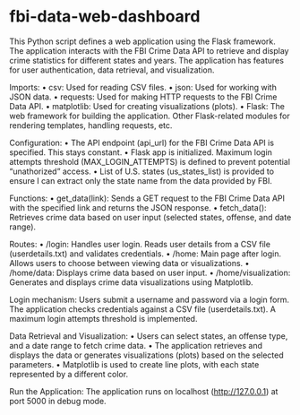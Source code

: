 # fbi-data-web-dashboard

This Python script defines a web application using the Flask framework. The application interacts with the FBI Crime Data API to retrieve and display crime statistics for different states and years. The application has features for user authentication, data retrieval, and visualization.

Imports:
•  csv: Used for reading CSV files.
•  json: Used for working with JSON data.
•  requests: Used for making HTTP requests to the FBI Crime Data API.
•  matplotlib: Used for creating visualizations (plots).
•  Flask: The web framework for building the application. Other Flask-related modules for rendering templates, handling requests, etc.

Configuration:
•  The API endpoint (api_url) for the FBI Crime Data API is specified. This stays constant.
•  Flask app is initialized. Maximum login attempts threshold (MAX_LOGIN_ATTEMPTS) is defined to prevent potential “unathorized” access.
•  List of U.S. states (us_states_list) is provided to ensure I can extract only the state name from the data provided by FBI.

Functions:
•  get_data(link): Sends a GET request to the FBI Crime Data API with the specified link and returns the JSON response.
•  fetch_data(): Retrieves crime data based on user input (selected states, offense, and date range).

Routes:
•  /login: Handles user login. Reads user details from a CSV file (userdetails.txt) and validates credentials.
•  /home: Main page after login. Allows users to choose between viewing data or visualizations.
•  /home/data: Displays crime data based on user input.
•  /home/visualization: Generates and displays crime data visualizations using Matplotlib.

Login mechanism: Users submit a username and password via a login form. The application checks credentials against a CSV file (userdetails.txt). A maximum login attempts threshold is implemented.

Data Retrieval and Visualization:
•  Users can select states, an offense type, and a date range to fetch crime data.
•  The application retrieves and displays the data or generates visualizations (plots) based on the selected parameters.
•  Matplotlib is used to create line plots, with each state represented by a different color.

Run the Application:
The application runs on localhost (http://127.0.0.1) at port 5000 in debug mode.
